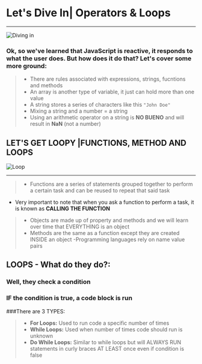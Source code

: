 # Let's Dive In| Operators & Loops 
-----------
![Diving in](https://media.giphy.com/media/3orifgTrJnEHGtHx28/giphy.gif) 


### Ok, so we've learned that JavaScript is reactive, it responds to what the user does. But how does it do that? Let's cover some more ground:
>
> - There are rules associated with expressions, strings, fucntions and methods
> - An array is another type of variable, it just can hold more than one value 
> - A string stores a series of characters like this `"John Doe"`
> - Mixing a string and a number = a string
> - Using an arithmetic operator on a string is **NO BUENO** and will result in **NaN** (not a number)

## LET'S GET LOOPY |FUNCTIONS, METHOD AND LOOPS

![Loop](https://media.giphy.com/media/q00npPltMlwt2/giphy.gif)


--------------------------

> - Functions are a series of statements grouped together to perform a certain task and can be reused to repeat that said task
   * Very important to note that when you ask a function to perform a task, it is known as **CALLING THE FUNCTION**
> - Objects are made up of property and methods and we will learn over time that EVERYTHING is an object
> - Methods are the same as a function except they are created INSIDE an object
> -Programming languages rely on name value pairs

## LOOPS - What do they do?: 
### Well, they check a condition
### IF the condition is true, a code block is run
###There are 3 TYPES:

> - **For Loops:** Used to run code a specific number of times
> - **While Loops:** Used when number of times code should run is unknown
> - **Do While Loops:** Similar to while loops but will ALWAYS RUN statements in curly braces AT LEAST once even if condition is false